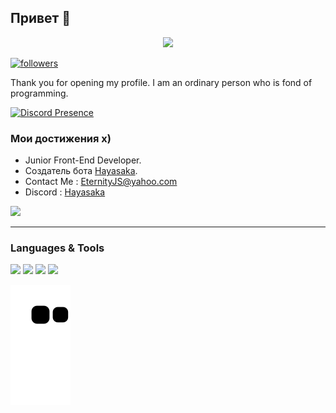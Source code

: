 ## Привет 👋

<p align="center"> <img src="https://readme-typing-svg.herokuapp.com/?lines=Hello+there,+I'm+EternityJS!&center=true&width=380&height=45"> </p>
<a href="https://github.com/DevSpen"> <img alt="followers" title="Follow Me" src="https://img.shields.io/github/followers/EternityJS?color=236ad3&labelColor=1155ba&style=for-the-badge&logo=github&label=Follow%20me" /></a>
</p>
Thank you for opening my profile. I am an ordinary person who is fond of programming.

[![Discord Presence](https://lanyard-profile-readme.vercel.app/api/936977459289677905)](https://discord.com/users/396571938081865741)


### Мои достижения x)
- Junior Front-End Developer.
- Создатель бота [Hayasaka](https://discord.com/oauth2/authorize?client_id=934233502558326794&permissions=49630272&scope=bot%20applications.commands).
- Contact Me : EternityJS@yahoo.com<br>
- Discord : [Hayasaka](https://dsc.gg/hayasaka)<br>

<a href="https://discord.gg/Pj2EuYEkew">
  <img src="http://invidget.switchblade.xyz/Pj2EuYEkew" />
</a>

---
### Languages & Tools

[<img src="https://img.shields.io/badge/javascript-%23323330.svg?style=for-the-badge&logo=javascript&logoColor=%23F7DF1E" />](https://www.javascript.com/)
[<img src="https://img.shields.io/badge/MongoDB-%234ea94b.svg?style=for-the-badge&logo=mongodb&logoColor=white"/>](https://www.mongodb.com/)
[<img src="https://img.shields.io/badge/node.js-6DA55F?style=for-the-badge&logo=node.js&logoColor=white"/>](https://nodejs.org/en/) 
[<img src="https://img.shields.io/badge/Visual%20Studio%20Code-0078d7.svg?style=for-the-badge&logo=visual-studio-code&logoColor=white"/>](https://code.visualstudio.com/) 

<a href="https://nightmare-dev.ml/" target="_blank"><img src="https://github.com/rafaballerini/rafaballerini/blob/output/github-contribution-grid-snake.svg" alt="sneke"></a>

